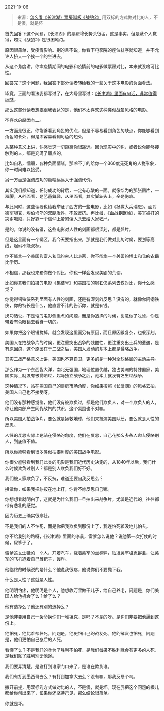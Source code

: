 2021-10-06

> 来源：[怎么看《长津湖》票房叫板《战狼2》](http://mp.weixin.qq.com/s?__biz=MzU3NDc5Nzc0NQ==&mid=2247507447&idx=1&sn=6c837db12fab1937ce61e15ccbf6444d&chksm=fd2e7f29ca59f63ffae46c8f7f03e11a4e96a1875c57ce6d278966294374d536112e15972c3f&scene=27#wechat_redirect)
> 用双标的方式做对比的人，不是傻，就是坏

首先回答下这个问题，《长津湖》的票房增长势头很猛，这是事实，但是我个人觉得，超过《战狼2》是很困难的。  

  

原因很简单，受疫情影响。别的且不说，你看下电影院的座位排序就知道，并不允许人挤人一个挨一个的坐进去。

  

从这个角度讲，你拿疫情期间的电影和疫情前的电影做票房对比，本来就没啥可比性。

  

回答完了这个问题，我回答下部分读者转给我的一些关于这本电影的负面看法。  

  

毕竟，正面的看法我都写过了，在大号里写过：[《长津湖》里面有句话，非常值得玩味](http://mp.weixin.qq.com/s?__biz=MzU0MjYwNDU2Mw==&mid=2247501291&idx=1&sn=cd2cc0a4684a005baae688d5994eb1fa&chksm=fb1aa997cc6d20819c5b8badb7e6c957713a91ffb8ef0d7f18ad329cc59620ffabf4c05c6ff8&scene=21#wechat_redirect)。

  

那么这部分读者想要跟我表达的是，他们不太喜欢这种类似战狼风格的电影。  

  

不喜欢的原因有二。  

  

一方面是很正，你能够看到角色的优点，但是不容易看到角色的缺点，你能够看到角色的长处，但是不容易看到角色的短处。

  

从某种意义上讲，你感觉这一切距离你很遥远。因为现实中的你，或者说你能够接触到的人，都是充满了弱点的。

  

比如自私，懦弱，各种负面情绪，那冷不丁的给你一个360度无死角的人物形象，你一时间难以接受。

  

另一方面是强调成功的篇幅远远大于强调代价。  

  

其实我们都知道，任何成功的背后，一定有心酸的一面。就像华为的那张图片，一双脚，从外面看，是芭蕾舞鞋，从里面看，其实脚趾头上，全是伤痕。

  

与此同时，这些读者也给我举证了西方的一些电影，比如《拯救大兵瑞恩》。面对德军坦克，埃伯坶吓的双腿发抖，不敢反抗。再比如，《血战钢锯岭》，美军被打的哭爹喊娘，只好靠一个信仰上帝的傻大头去给大家收尸。

  

是的，你说的没有错，这些电影对人性的刻画都很深刻，都是好片。  

  

但是这里面有一个误区，我今天要指出来，那就是我们做对比的时候，要划等高线，起码不能双标。

  

你不能拿一个美国的富人和我的穷人比身家，你不能拿一个美国的博士和我的农民比学历。

  

不相信，那我也来和你做个对比，你也一样会发现美剧的荒谬。

  

比如你拿我们拍摄的电影《集结号》和美国拍的钢铁侠系列去做对比，你什么感觉？

  

你觉得钢铁侠系列里面有人性的刻画，还是有深刻的反思？没有的，就像你问钢铁侠，你的特长是什么，他直言不讳的告诉你，就是有钱。  

  

换句话说，不是谁的电影侧重点的问题，而是你选择的时候，刻意做了过滤，你是带着有色眼镜去看待一切的。  

  

如果你把这个眼镜摘掉，就会发现这里面另有原因，而且原因很复杂，也很深刻。  

  

美国人在拍战争片的时候，更注重突出战争的残酷性，更注重突出士兵的遭遇，是有原因的，这个原因在于二战之后，美国人发动的基本上都是侵略战争。

  

其实二战严格意义上讲，美国也不算自卫，更多的是一种对全球格局的主动主导。

  

那么作为一个东西皆大洋，南北无强国，地理位置优越，独占美洲的特殊国家，美国实际上就没有被侵略过，起码独立战争之后，他本土就没有发生过战争。  

  

这种情况下，站在美国自己的票房市场角度，你如果按照《长津湖》的风格去拍，美国人自己也不接受呀。  

  

他们没有那种感觉嘛，他们没有被欺负过，都是他们欺负人，对一个欺负人的人，你让他内部产生同仇敌忾的共识，这个氛围也不对嘛。  

  

所以美国人拍战争片，要么就是拯救地球，他们来扮演美国队长，要么就是人性的反思。  

  

人性的反思实际上是站在侵略的角度，他们在反思，自己花那么多条人命去侵略别人，到底值不值。

  

所以你能够看到很多类似拍摄角度的美国战争电影。  

  

你很少能够看到我们此类的电影是我们近代历史决定的，从1840年以后，我们什么时候欺负过别人？都是别人欺负我们好不好。  

  

我们被人家欺负了，不反抗，难道还要自我反思么？

  

换做你，如果我把你按在地上打，你肯不肯反思自己嘛。

  

你想想看就明白了，这就是为什么我们一旦拍出来战争片，尤其是近代的，往往都带有悲壮的感觉。  

  

因为历史上确实很悲壮。  

  

不是我们的人不怕死，而是你把我欺负到那份上了，我连怕死都没地儿怕去。

  

你不给我别的路呀，《长津湖》里面的李晨，雷爹怎么说他？说他第一次打仗的时候，尿裤子了。  

  

雷爹这么生猛的一个人，开着汽车，载着美军的坐标弹，钻进美军坦克群里，让美军的飞机追着自己当靶子，轰炸。

  

他临终的时候说的是什么？他说我很疼，他说你们不要抛下我。  

  

什么是人性？这就是人性。  

  

他明明怕疼，他明明是个人，他想收万里做干儿子，给自己养老，问题是，你们美国人给他机会了么？给了么？

  

他有选择么？他还有别的选择么？  

  

是他非要用自己一条命换你们一堆坦克，是吗？不是的呀。是你们非要把他逼到这份上。  

  

他怕死，他比谁都怕死，问题是，他更怕自己的战友死。他的战友也怕死，问题是，他们更怕自己身后的人死。

  

看懂了么？不是我们的兵为了胜利不怕死，是我们如果不胜利就会有更多的人死，是我们除了胜利别无他途。  

  

我们要弄清楚，是谁打到谁家门口来了，是谁在欺负谁。

  

我们有打到墨西哥去么？有打到加拿大去么？没有嘛，那我反思个鸟。  

  

撇开前提，用双标的方式做对比的人，不是傻，就是坏。现在我把这个问题的根儿都给你刨出来了，如果你还坚持己见，那么结论很简单。

  

你就是坏。

